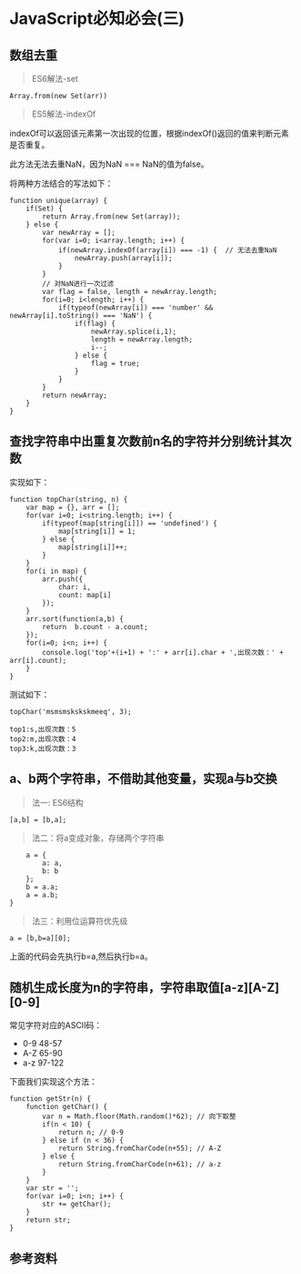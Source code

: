 # JavaScript必知必会(三)

## 数组去重

> ES6解法-set

```
Array.from(new Set(arr))
```

> ES5解法-indexOf

indexOf可以返回该元素第一次出现的位置，根据indexOf()返回的值来判断元素是否重复。

此方法无法去重NaN，因为NaN === NaN的值为false。

将两种方法结合的写法如下：

```
function unique(array) {
    if(Set) {
        return Array.from(new Set(array));
    } else {
        var newArray = [];
        for(var i=0; i<array.length; i++) {
            if(newArray.indexOf(array[i]) === -1) {  // 无法去重NaN
                newArray.push(array[i]);
            }
        }
        // 对NaN进行一次过滤
        var flag = false, length = newArray.length;
        for(i=0; i<length; i++) {
            if(typeof(newArray[i]) === 'number' && newArray[i].toString() === 'NaN') {
                if(flag) {
                    newArray.splice(i,1);
                    length = newArray.length;
                    i--;
                } else {
                    flag = true;
                }
            }
        }
        return newArray;
    }
}
```

## 查找字符串中出重复次数前n名的字符并分别统计其次数

实现如下：

```
function topChar(string, n) {
    var map = {}, arr = [];
    for(var i=0; i<string.length; i++) {
        if(typeof(map[string[i]]) == 'undefined') {
            map[string[i]] = 1;
        } else {
            map[string[i]]++;
        }
    }
    for(i in map) {
        arr.push({
            char: i,
            count: map[i]
        });
    }
    arr.sort(function(a,b) {
        return  b.count - a.count;
    });
    for(i=0; i<n; i++) {
        console.log('top'+(i+1) + ':' + arr[i].char + ',出现次数：' + arr[i].count);
    }
}
```

测试如下：
```
topChar('msmsmskskskmeeq', 3);

top1:s,出现次数：5
top2:m,出现次数：4
top3:k,出现次数：3
```

## a、b两个字符串，不借助其他变量，实现a与b交换

> 法一: ES6结构

```
[a,b] = [b,a];
```

> 法二：将a变成对象，存储两个字符串

```
    a = {
        a: a,
        b: b
    };
    b = a.a;
    a = a.b;
}
```

> 法三：利用位运算符优先级

```
a = [b,b=a][0];
```
上面的代码会先执行b=a,然后执行b=a。

## 随机生成长度为n的字符串，字符串取值[a-z][A-Z][0-9]

常见字符对应的ASCII码：

- 0-9 48-57
- A-Z 65-90
- a-z 97-122

下面我们实现这个方法：

```
function getStr(n) {
    function getChar() {
        var n = Math.floor(Math.random()*62); // 向下取整
        if(n < 10) {
            return n; // 0-9       
        } else if (n < 36) {
            return String.fromCharCode(n+55); // A-Z
        } else {
            return String.fromCharCode(n+61); // a-z
        }
    }
    var str = '';
    for(var i=0; i<n; i++) {
        str += getChar();
    }
    return str;
}
```

## 参考资料